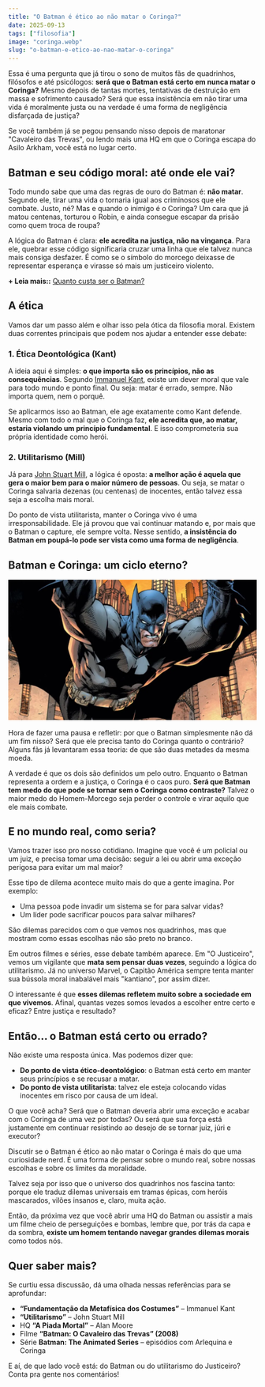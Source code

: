 ```yaml
---
title: "O Batman é ético ao não matar o Coringa?"
date: 2025-09-13
tags: ["filosofia"] 
image: "coringa.webp"
slug: "o-batman-e-etico-ao-nao-matar-o-coringa"
---
```


Essa é uma pergunta que já tirou o sono de muitos fãs de quadrinhos, filósofos e até psicólogos: **será que o Batman está certo em nunca matar o Coringa?** Mesmo depois de tantas mortes, tentativas de destruição em massa e sofrimento causado? Será que essa insistência em não tirar uma vida é moralmente justa ou na verdade é uma forma de negligência disfarçada de justiça?

Se você também já se pegou pensando nisso depois de maratonar "Cavaleiro das Trevas", ou lendo mais uma HQ em que o Coringa escapa do Asilo Arkham, você está no lugar certo.

## Batman e seu código moral: até onde ele vai?

Todo mundo sabe que uma das regras de ouro do Batman é: **não matar**. Segundo ele, tirar uma vida o tornaria igual aos criminosos que ele combate. Justo, né? Mas e quando o inimigo é o Coringa? Um cara que já matou centenas, torturou o Robin, e ainda consegue escapar da prisão como quem troca de roupa?

A lógica do Batman é clara: **ele acredita na justiça, não na vingança**. Para ele, quebrar esse código significaria cruzar uma linha que ele talvez nunca mais consiga desfazer. É como se o símbolo do morcego deixasse de representar esperança e virasse só mais um justiceiro violento.

**+ Leia mais::** [Quanto custa ser o Batman?](https://nerdatico.com.br/quanto-custa-ser-o-batman/)

## A ética

Vamos dar um passo além e olhar isso pela ótica da filosofia moral. Existem duas correntes principais que podem nos ajudar a entender esse debate:

### 1. Ética Deontológica (Kant)

A ideia aqui é simples: **o que importa são os princípios, não as consequências**. Segundo [Immanuel Kant](https://en.wikipedia.org/wiki/Immanuel_Kant), existe um dever moral que vale para todo mundo e ponto final. Ou seja: matar é errado, sempre. Não importa quem, nem o porquê.

Se aplicarmos isso ao Batman, ele age exatamente como Kant defende. Mesmo com todo o mal que o Coringa faz, **ele acredita que, ao matar, estaria violando um princípio fundamental**. E isso comprometeria sua própria identidade como herói.

### 2. Utilitarismo (Mill)

Já para [John Stuart Mill](https://pt.wikipedia.org/wiki/John_Stuart_Mill), a lógica é oposta: **a melhor ação é aquela que gera o maior bem para o maior número de pessoas**. Ou seja, se matar o Coringa salvaria dezenas (ou centenas) de inocentes, então talvez essa seja a escolha mais moral.

Do ponto de vista utilitarista, manter o Coringa vivo é uma irresponsabilidade. Ele já provou que vai continuar matando e, por mais que o Batman o capture, ele sempre volta. Nesse sentido, **a insistência do Batman em poupá-lo pode ser vista como uma forma de negligência**.

## Batman e Coringa: um ciclo eterno?

![batman_coringa](batman.webp)

Hora de fazer uma pausa e refletir: por que o Batman simplesmente não dá um fim nisso? Será que ele precisa tanto do Coringa quanto o contrário? Alguns fãs já levantaram essa teoria: de que são duas metades da mesma moeda.

A verdade é que os dois são definidos um pelo outro. Enquanto o Batman representa a ordem e a justiça, o Coringa é o caos puro. **Será que Batman tem medo do que pode se tornar sem o Coringa como contraste?** Talvez o maior medo do Homem-Morcego seja perder o controle e virar aquilo que ele mais combate.

## E no mundo real, como seria?

Vamos trazer isso pro nosso cotidiano. Imagine que você é um policial ou um juiz, e precisa tomar uma decisão: seguir a lei ou abrir uma exceção perigosa para evitar um mal maior?

Esse tipo de dilema acontece muito mais do que a gente imagina. Por exemplo:

*   Uma pessoa pode invadir um sistema se for para salvar vidas?
*   Um líder pode sacrificar poucos para salvar milhares?

São dilemas parecidos com o que vemos nos quadrinhos, mas que mostram como essas escolhas não são preto no branco.

Em outros filmes e séries, esse debate também aparece. Em "O Justiceiro", vemos um vigilante que **mata sem pensar duas vezes**, seguindo a lógica do utilitarismo. Já no universo Marvel, o Capitão América sempre tenta manter sua bússola moral inabalável mais "kantiano", por assim dizer.

O interessante é que **esses dilemas refletem muito sobre a sociedade em que vivemos**. Afinal, quantas vezes somos levados a escolher entre certo e eficaz? Entre justiça e resultado?

## Então… o Batman está certo ou errado?

Não existe uma resposta única. Mas podemos dizer que:

*   **Do ponto de vista ético-deontológico**: o Batman está certo em manter seus princípios e se recusar a matar.
*   **Do ponto de vista utilitarista**: talvez ele esteja colocando vidas inocentes em risco por causa de um ideal.

O que você acha? Será que o Batman deveria abrir uma exceção e acabar com o Coringa de uma vez por todas? Ou será que sua força está justamente em continuar resistindo ao desejo de se tornar juiz, júri e executor?

Discutir se o Batman é ético ao não matar o Coringa é mais do que uma curiosidade nerd. É uma forma de pensar sobre o mundo real, sobre nossas escolhas e sobre os limites da moralidade.

Talvez seja por isso que o universo dos quadrinhos nos fascina tanto: porque ele traduz dilemas universais em tramas épicas, com heróis mascarados, vilões insanos e, claro, muita ação.

Então, da próxima vez que você abrir uma HQ do Batman ou assistir a mais um filme cheio de perseguições e bombas, lembre que, por trás da capa e da sombra, **existe um homem tentando navegar grandes dilemas morais** como todos nós.

## Quer saber mais?

Se curtiu essa discussão, dá uma olhada nessas referências para se aprofundar:

*   **“Fundamentação da Metafísica dos Costumes”** – Immanuel Kant
*   **“Utilitarismo”** – John Stuart Mill
*   HQ **“A Piada Mortal”** – Alan Moore
*   Filme **“Batman: O Cavaleiro das Trevas” (2008)**
*   Série **Batman: The Animated Series** – episódios com Arlequina e Coringa

E aí, de que lado você está: do Batman ou do utilitarismo do Justiceiro? Conta pra gente nos comentários!